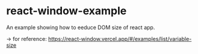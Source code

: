 # react-window-example
An example showing how to eeduce DOM size of react app.

-> for reference: https://react-window.vercel.app/#/examples/list/variable-size

